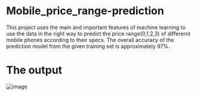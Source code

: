 # Mobile_price_range-prediction
This project uses the main and important features of machine learning to use the data in the right way to predict the price range(0,1,2,3) of differernt mobile phones according to their specs.
The overall accuracy of the prediction model from the given training set is approximately 97%.

# The output
![image](https://github.com/user-attachments/assets/e5e3ba73-700e-4295-9c28-8e6831e120c2)
